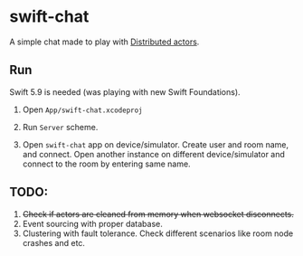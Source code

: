 #  swift-chat

A simple chat made to play with [Distributed actors](https://www.swift.org/blog/distributed-actors/).

## Run

Swift 5.9 is needed (was playing with new Swift Foundations).

1. Open `App/swift-chat.xcodeproj`

2. Run `Server` scheme.

3. Open `swift-chat` app on device/simulator. Create user and room name, and connect. Open another instance on different device/simulator and connect to the room by entering same name.

## TODO:
1. ~~Check if actors are cleaned from memory when websocket disconnects.~~
2. Event sourcing with proper database.
3. Clustering with fault tolerance. Check different scenarios like room node crashes and etc.
